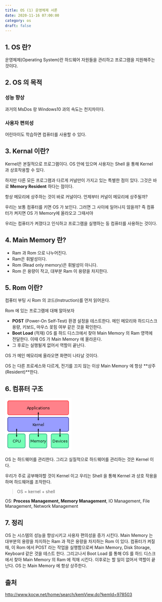 ```yaml
---
title: OS (1) 운영체제 서론
date: 2020-11-16 07:00:00
category: os
draft: false
---
```


## 1. OS 란?

운영체제(Operating System)란 하드웨어 자원들을 관리하고 프로그램을 지원해주는 것이다.

## 2. OS 의 목적

### 성능 향상

과거의 MsDos 랑 Windows10 과의 속도는 천지차이다.

### 사용자 편의성

어린아이도 학습하면 컴퓨터를 사용할 수 있다.

## 3. Kernal 이란?

Kernel은 본질적으로 프로그램이다. OS 안에 있으며 사용자는 Shell 을 통해 Kernel 과 상호작용할 수 있다.

하지만 다른 모든 프로그램과 다르게 커널만이 가지고 있는 특별한 점이 있다. 그것은 바로 **Memory Resident** 하다는 점이다.

항상 메모리에 상주하는 것이 바로 커널이다. 언제부터 커널이 메모리에 상주될까?

우리는 보통 컴퓨터를 키면 OS 가 보인다. 그러면 그 사이에 일어나지 않을까? 즉 컴퓨터가 켜지면 OS 가 Memory에 올라오고 그때서야

우리는 컴퓨터가 켜졌다고 인식하고 프로그램을 실행하는 둥 컴퓨터를 사용하는 것이다.

## 4. Main Memory 란?

- Ram 과 Rom 으로 나누어진다.
- Ram은 휘발성이다.
- Rom (Read only memory)은 휘발성이 아니다.
- Rom 은 용량이 작고, 대부분 Ram 이 용량을 차지한다.

## 5. Rom 이란?

컴퓨터 부팅 시 Rom 의 코드(Instruction)를 먼저 읽어온다.

Rom 에 있는 프로그램에 대해 알아보자

- **POST** (Power-On Self-Test)
  환경 설정을 테스트한다.
  메인 메모리와 하드디스크 용량, 키보드, 마우스 꽂힘 여부 같은 것을 확인한다.
- **Boot Load** (적재)
  OS 를 하드 디스크에서 찾아 Main Memory 의 Ram 영역에 전달한다.
  이때 OS 가 Main Memory 에 올라온다.
- 그 후로는 실행될게 없어서 역할이 끝난다.

OS 가 메인 메모리에 올라오면 화면이 나타날 것이다.

OS 는 다른 프로세스와 다르게, 전기를 끄지 않는 이상 Main Memory 에 항상 **상주(Resident)**한다.

## 6. 컴퓨터 구조

![](./images/2020-11-16-os.png)

OS 는 하드웨어를 관리한다. 그리고 실질적으로 하드웨어를 관리하는 것은 Kernel 이다.

우리가 주로 공부해야할 것이 Kernel 이고 우리는 Shell 을 통해 Kernel 과 상호 작용을 하며 하드웨어를 조작한다.

> OS = kernel + shell

OS: **Process Management, Memory Management**, IO Management, File Management, Network Management

## 7. 정리

OS 는 시스템의 성능을 향상시키고 사용자 편의성을 증가 시킨다. Main Memory 는 대부분의 용량을 차지하는 Ram 과 적은 용량을 차지하는 Rom 이 있다. 컴퓨터가 켜질 때, 이 Rom 에서 POST 라는 작업을 실행함으로써 Main Memory, Disk Storage, Keyboard 같은 것을 테스트 한다. 그리고나서 Boot Load 를 통해 OS 를 하드 디스크에서 찾아 Main Memory 의 Ram 에 적재 시킨다. 이후로는 할 일이 없어서 역할이 끝난다. OS 는 Main Memory 에 항상 상주한다.

## 출처

http://www.kocw.net/home/search/kemView.do?kemId=978503
